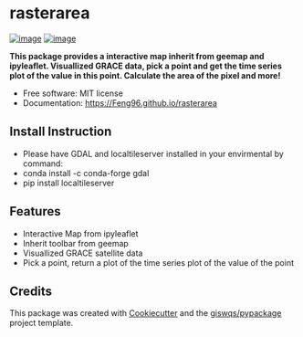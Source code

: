 # rasterarea


[![image](https://img.shields.io/pypi/v/rasterarea.svg)](https://pypi.python.org/pypi/rasterarea)
[![image](https://img.shields.io/conda/vn/conda-forge/rasterarea.svg)](https://anaconda.org/conda-forge/rasterarea)


**This package provides a interactive map inherit from geemap and ipyleaflet. Visuallized GRACE data, pick a point and get the time series plot of the value in this point. Calculate the area of the pixel and more!**


-   Free software: MIT license
-   Documentation: https://Feng96.github.io/rasterarea
    
## Install Instruction
-   Please have GDAL and localtileserver installed in your envirmental by command:
-   conda install -c conda-forge gdal
-   pip install localtileserver

## Features

-   Interactive Map from ipyleaflet
-   Inherit toolbar from geemap
-   Visuallized GRACE satellite data
-   Pick a point, return a plot of the time series plot of the value of the point

## Credits

This package was created with [Cookiecutter](https://github.com/cookiecutter/cookiecutter) and the [giswqs/pypackage](https://github.com/giswqs/pypackage) project template.
